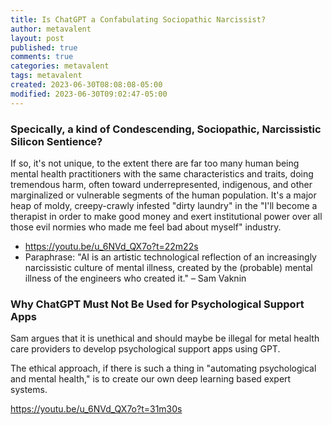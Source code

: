 ```yaml
---
title: Is ChatGPT a Confabulating Sociopathic Narcissist?
author: metavalent
layout: post
published: true
comments: true
categories: metavalent
tags: metavalent
created: 2023-06-30T08:08:08-05:00
modified: 2023-06-30T09:02:47-05:00
---
```


### Specically, a kind of Condescending, Sociopathic, Narcissistic Silicon Sentience?

If so, it's not unique, to the extent there are far too many human being mental health practitioners with the same characteristics and traits, doing tremendous harm, often toward underrepresented, indigenous, and other marginalized or vulnerable segments of the human population. It's a major heap of moldy, creepy-crawly infested "dirty laundry" in the "I'll become a therapist in order to make good money and exert institutional power over all those evil normies who made me feel bad about myself" industry.

* https://youtu.be/u_6NVd_QX7o?t=22m22s
* Paraphrase: "AI is an artistic technological reflection of an increasingly narcissistic culture of mental illness, created by the (probable) mental illness of the engineers who created it." – Sam Vaknin

### Why ChatGPT Must Not Be Used for Psychological Support Apps

Sam argues that it is unethical and should maybe be illegal for metal health care providers to develop psychological support apps using GPT. 

The ethical approach, if there is such a thing in "automating psychological and mental health," is to create our own deep learning based expert systems.

https://youtu.be/u_6NVd_QX7o?t=31m30s

